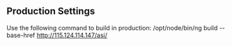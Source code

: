 Production Settings
-------------------
Use the following command to build in production:
/opt/node/bin/ng build --base-href http://115.124.114.147/asi/
